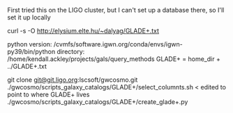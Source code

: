 First tried this on the LIGO cluster, but I can't set up a database there, so I'll set it up locally


curl -s -O http://elysium.elte.hu/~dalyag/GLADE+.txt

python version: /cvmfs/software.igwn.org/conda/envs/igwn-py39/bin/python
directory: /home/kendall.ackley/projects/gals/query_methods
GLADE+ = home_dir + ../GLADE+.txt

git clone git@git.ligo.org:lscsoft/gwcosmo.git
./gwcosmo/scripts_galaxy_catalogs/GLADE+/select_columnts.sh < edited to point to where GLADE+ lives
./gwcosmo/scripts_galaxy_catalogs/GLADE+/create_glade+.py

